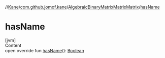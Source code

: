 //[Kane](../../index.md)/[com.github.jomof.kane](../index.md)/[AlgebraicBinaryMatrixMatrixMatrix](index.md)/[hasName](has-name.md)



# hasName  
[jvm]  
Content  
open override fun [hasName](has-name.md)(): [Boolean](https://kotlinlang.org/api/latest/jvm/stdlib/kotlin/-boolean/index.html)  



